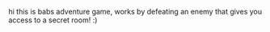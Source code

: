 hi this is babs adventure game, works by defeating an enemy that gives you access to a secret room! :)
